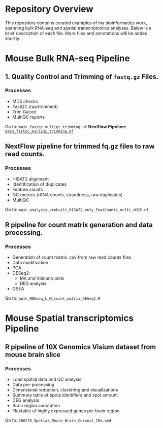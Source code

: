# Repository Overview

This repository contains curated examples of my bioinformatics work, spanning bulk RNA-seq and spatial transcriptomics analyses. Below is a brief description of each file. More files and annotations will be added shortly.

# Mouse Bulk RNA-seq Pipeline

## 1. Quality Control and Trimming of `fastq.gz` Files.

### Processes
- MD5 checks
- FastQC (raw/trimmed)
- Trim Galore
- MultiQC reports

Go to: `main_fastqc_multiqc_trimming.nf`
**Nextflow Pipeline:** [`main_fastqc_multiqc_trimming.nf`](main_fastqc_multiqc_trimming.nf)

## NextFlow pipeline for trimmed fq.gz files to raw read counts.

### Processes
- HISAT2 alignment
- Identification of duplicates  
- Feature counts
- QC metrics (rRNA counts, strandness, raw duplicates)
- MultiQC

Go to: `main_analysis_prebuilt_HISAT2_only_FeatCounts_multi_vM25.nf`


## R pipeline for count matrix generation and data processing.

### Processes
- Generation of count matrix .csv from raw read counts files
- Data modification
- PCA
- DESeq2:
	- MA and Volcano plots
	- DEG analysis
- GSEA

Go to: `bulk_RNAseq_L_M_count_matrix_DESeq2.R`


# Mouse Spatial transcriptomics Pipeline

## R pipeline of 10X Genomics Visium dataset from mouse brain slice

### Processes
- Load spatial data and QC analysis
- Data pre-processing
- Dimensional reduction, clustering and visualizations
- Summary table of spots identifiers and spot amount
- DEG analysis
- Brain region annotation
- Flextable of highly expressed genes per brain region

Go to: `260225_Spatial_Mouse_Brain_Coronal_10x.qmd`


